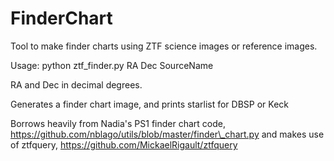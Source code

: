 # FinderChart

Tool to make finder charts using ZTF science images or reference images.

Usage: 
python ztf\_finder.py RA Dec SourceName

RA and Dec in decimal degrees.

Generates a finder chart image, and prints starlist for DBSP or Keck

Borrows heavily from Nadia's PS1 finder chart code,
https://github.com/nblago/utils/blob/master/finder\_chart.py
and makes use of ztfquery,
https://github.com/MickaelRigault/ztfquery
